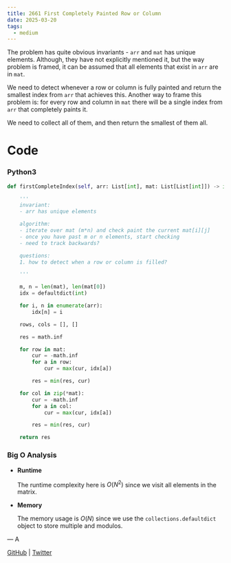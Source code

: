 ```yaml
---
title: 2661 First Completely Painted Row or Column
date: 2025-03-20
tags:
  - medium
---
```


The problem has quite obvious invariants - `arr` and `mat` has unique elements. Although, they have not explicitly mentioned it, but the way problem is framed, it can be assumed that all elements that exist in `arr` are in `mat`.

We need to detect whenever a row or column is fully painted and return the smallest index from `arr` that achieves this. Another way to frame this problem is: for every row and column in `mat` there will be a single index from `arr` that completely paints it.

We need to collect all of them, and then return the smallest of them all.

# Code

### Python3

```python
def firstCompleteIndex(self, arr: List[int], mat: List[List[int]]) -> int:

    '''
    invariant:
    - arr has unique elements

    algorithm:
    - iterate over mat (m*n) and check paint the current mat[i][j]
    - once you have past m or n elements, start checking
    - need to track backwards?

    questions:
    1. how to detect when a row or column is filled?

    '''

    m, n = len(mat), len(mat[0])
    idx = defaultdict(int)

    for i, n in enumerate(arr):
        idx[n] = i

    rows, cols = [], []

    res = math.inf

    for row in mat:
        cur = -math.inf
        for a in row:
            cur = max(cur, idx[a])

        res = min(res, cur)

    for col in zip(*mat):
        cur = -math.inf
        for a in col:
            cur = max(cur, idx[a])

        res = min(res, cur)

    return res
```

### Big O Analysis

- **Runtime**

  The runtime complexity here is $O(N^2)$ since we visit all elements in the matrix.

- **Memory**

  The memory usage is $O(N)$ since we use the `collections.defaultdict` object to store multiple and modulos.

— A

[GitHub](https://github.com/athkdev) | [Twitter](https://twitter.com/athkdev)
